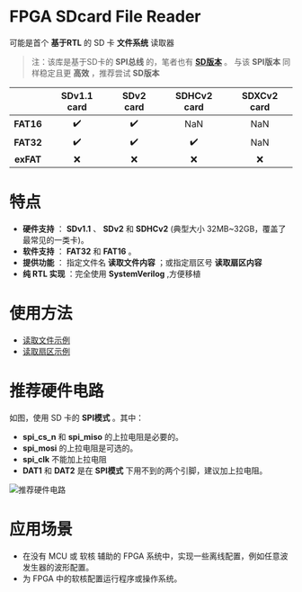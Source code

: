 FPGA SDcard File Reader
===========================
可能是首个 **基于RTL** 的 SD 卡 **文件系统** 读取器

> 注：该库是基于SD卡的 **SPI总线** 的，笔者也有 **[SD版本](https://github.com/WangXuan95/FPGA-SDcard/ "SD版本")** 。 与该 **SPI版本** 同样稳定且更 **高效** ，推荐尝试 **SD版本** 

|           |  SDv1.1 card       |  SDv2 card          | SDHCv2 card        | SDXCv2 card    |
| :-----:   | :------------:     |   :------------:    | :------------:     | :------------: |
| **FAT16** | :heavy_check_mark: |  :heavy_check_mark: | NaN                | NaN            |
| **FAT32** | :heavy_check_mark: |  :heavy_check_mark: | :heavy_check_mark: | NaN            |
| **exFAT** | :x:                |  :x:                | :x:                | :x:            |

# 特点
* **硬件支持** ： **SDv1.1** 、 **SDv2** 和 **SDHCv2** (典型大小 32MB~32GB，覆盖了最常见的一类卡)。
* **软件支持** ： **FAT32** 和 **FAT16** 。
* **提供功能** ： 指定文件名 **读取文件内容** ；或指定扇区号 **读取扇区内容**
* **纯 RTL 实现** ：完全使用 **SystemVerilog**  ,方便移植

# 使用方法
* [读取文件示例](https://github.com/WangXuan95/sdcard-reader/blob/master/examples/ReadFile/ "读取文件示例")
* [读取扇区示例](https://github.com/WangXuan95/sdcard-reader/blob/master/examples/ReadSector/ "读取扇区示例")

# 推荐硬件电路

如图，使用 SD 卡的 **SPI模式** 。其中：
* **spi_cs_n** 和 **spi_miso** 的上拉电阻是必要的。
* **spi_mosi** 的上拉电阻是可选的。
* **spi_clk** 不能加上拉电阻
* **DAT1** 和 **DAT2** 是在 **SPI模式** 下用不到的两个引脚，建议加上拉电阻。

![推荐硬件电路](https://github.com/WangXuan95/sdcard-reader/blob/master/doc/sch.png)

# 应用场景
* 在没有 MCU 或 软核 辅助的 FPGA 系统中，实现一些离线配置，例如任意波发生器的波形配置。
* 为 FPGA 中的软核配置运行程序或操作系统。
